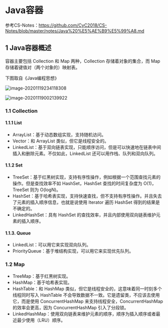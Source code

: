 # Java容器

参考CS-Notes：https://github.com/CyC2018/CS-Notes/blob/master/notes/Java%20%E5%AE%B9%E5%99%A8.md

## 1 Java容器概述

容器主要包括 Collection 和 Map 两种，Collection 存储着对象的集合，而 Map 存储着键值对（两个对象的）映射表。

下图取自《Java编程思想》

![image-20201119234118308](https://yeyangshu-picgo.oss-cn-shanghai.aliyuncs.com/img/image-20201119234118308.png)



![image-20201119002139922](https://yeyangshu-picgo.oss-cn-shanghai.aliyuncs.com/img/image-20201119002139922.png)

### 1.1 Collection 

#### 1.1.1 List

- ArrayList：基于动态数组实现，支持随机访问。
- Vector：和 ArrayList 类似，但它是线程安全的。
- LinkedList：基于双向链表实现，只能顺序访问，但是可以快速地在链表中间插入和删除元素。不仅如此，LinkedList 还可以用作栈、队列和双向队列。

#### 1.1.2 Set

- TreeSet：基于红黑树实现，支持有序性操作，例如根据一个范围查找元素的操作。但是查找效率不如 HashSet，HashSet 查找的时间复杂度为 O(1)，TreeSet 则为 O(logN)。
- HashSet：基于哈希表实现，支持快速查找，但不支持有序性操作。并且失去了元素的插入顺序信息，也就是说使用 Iterator 遍历 HashSet 得到的结果是不确定的。
- LinkedHashSet：具有 HashSet 的查找效率，并且内部使用双向链表维护元素的插入顺序。

#### 1.1.3. Queue

- LinkedList：可以用它来实现双向队列。
- PriorityQueue：基于堆结构实现，可以用它来实现优先队列。

### 1.2 Map

- TreeMap：基于红黑树实现。
- HashMap：基于哈希表实现。
- HashTable：和 HashMap 类似，但它是线程安全的，这意味着同一时刻多个线程同时写入 HashTable 不会导致数据不一致。它是遗留类，不应该去使用它，而是使用 ConcurrentHashMap 来支持线程安全，ConcurrentHashMap 的效率会更高，因为 ConcurrentHashMap 引入了分段锁。
- LinkedHashMap：使用双向链表来维护元素的顺序，顺序为插入顺序或者最近最少使用（LRU）顺序。

